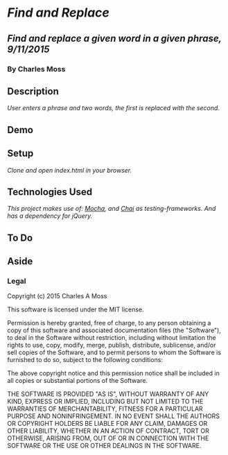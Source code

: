 # _Find and Replace_
## _Find and replace a given word in a given phrase, 9/11/2015_
### By Charles Moss
## Description
_User enters a phrase and two words, the first is replaced with the second._

## Demo

## Setup
_Clone and open index.html in your browser._  

## Technologies Used
_This project makes use of: [Mocha](https://mochajs.org/), and [Chai](http://chaijs.com/) as testing-frameworks. And has a dependency for jQuery._

## To Do

## Aside

### Legal
Copyright (c) 2015 Charles A Moss

This software is licensed under the MIT license.

Permission is hereby granted, free of charge, to any person obtaining a copy of this software and associated documentation files (the "Software"), to deal in the Software without restriction, including without limitation the rights to use, copy, modify, merge, publish, distribute, sublicense, and/or sell copies of the Software, and to permit persons to whom the Software is furnished to do so, subject to the following conditions:

The above copyright notice and this permission notice shall be included in all copies or substantial portions of the Software.

THE SOFTWARE IS PROVIDED "AS IS", WITHOUT WARRANTY OF ANY KIND, EXPRESS OR IMPLIED, INCLUDING BUT NOT LIMITED TO THE WARRANTIES OF MERCHANTABILITY, FITNESS FOR A PARTICULAR PURPOSE AND NONINFRINGEMENT. IN NO EVENT SHALL THE AUTHORS OR COPYRIGHT HOLDERS BE LIABLE FOR ANY CLAIM, DAMAGES OR OTHER LIABILITY, WHETHER IN AN ACTION OF CONTRACT, TORT OR OTHERWISE, ARISING FROM, OUT OF OR IN CONNECTION WITH THE SOFTWARE OR THE USE OR OTHER DEALINGS IN THE SOFTWARE.
